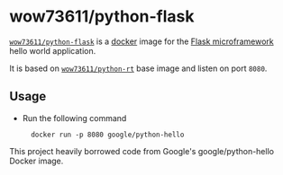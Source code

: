 # wow73611/python-flask

[`wow73611/python-flask`](https://index.docker.io/u/wow73611/python-flask) is a [docker](https://docker.io) image for the [Flask microframework](http://flask.pocoo.org/) hello world application.

It is based on [`wow73611/python-rt`](https://index.docker.io/u/wow73611/python-rt) base image and listen on port `8080`.

## Usage

- Run the following command

        docker run -p 8080 google/python-hello

This project heavily borrowed code from Google's google/python-hello Docker image.
